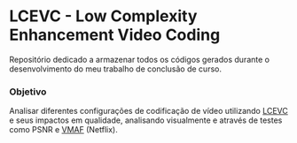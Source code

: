 # LCEVC - Low Complexity Enhancement Video Coding  

Repositório dedicado a armazenar todos os códigos gerados durante o desenvolvimento do
meu trabalho de conclusão de curso.

### Objetivo

Analisar diferentes configurações de codificação de vídeo utilizando [LCEVC](https://www.lcevc.org/) e seus
impactos em qualidade, analisando visualmente e através de testes como PSNR e [VMAF](https://github.com/Netflix/vmaf)
(Netflix).
